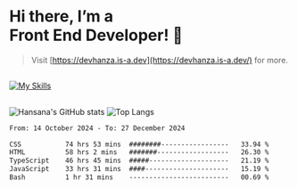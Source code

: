 # Hi there, I’m a<br>Front End Developer! 👋
> Visit [https://devhanza.is-a.dev](https://devhanza.is-a.dev/) for more.

##
[![My Skills](https://skillicons.dev/icons?i=html,css,js,tailwind,sass,bootstrap,ts,angular,nodejs,express,py,wordpress,figma,ps)](https://hansana.is-a.dev)
##
![Hansana's GitHub stats](https://github-readme-stats.vercel.app/api?username=DevHanza\&hide=issues\&show_icons=true&theme=dark)
![Top Langs](https://github-readme-stats.vercel.app/api/top-langs/?username=DevHanza\&layout=compact&theme=dark)

<!--START_SECTION:waka-->

```txt
From: 14 October 2024 - To: 27 December 2024

CSS           74 hrs 53 mins  ########-----------------   33.94 %
HTML          58 hrs 2 mins   #######------------------   26.30 %
TypeScript    46 hrs 45 mins  #####--------------------   21.19 %
JavaScript    33 hrs 31 mins  ####---------------------   15.19 %
Bash          1 hr 31 mins    -------------------------   00.69 %
```

<!--END_SECTION:waka-->

